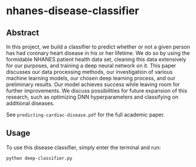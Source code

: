 # nhanes-disease-classifier

## Abstract
In this project, we build a classifier to predict whether or not a given person has had coronary heart disease in his or her lifetime. We do so by using the formidable NHANES patient health data set, cleaning this data extensively for our purposes, and training a deep neural network on it. This paper discusses our data processing methods, our investigation of various machine learning models, our chosen deep learning process, and our preliminary results. Our model achieves success while leaving room for further improvements. We discuss possibilities for future expansion of this research, such as optimizing DNN hyperparameters and classifying on additional diseases.

See `predicting-cardiac-disease.pdf` for the full academic paper.

## Usage
To use this disease classifier, simply enter the terminal and run:
```
python deep-classifier.py
```
